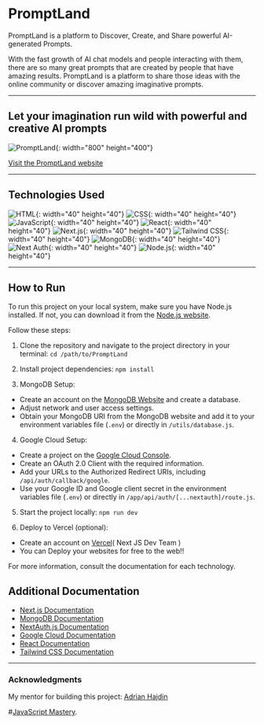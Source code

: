 # PromptLand

PromptLand is a platform to Discover, Create, and Share powerful AI-generated Prompts.

With the fast growth of AI chat models and people interacting with them, there are so many great prompts that are created by people that have amazing results. PromptLand is a platform to share those ideas with the online community or discover amazing imaginative prompts.

---

## Let your imagination run wild with powerful and creative AI prompts

![PromptLand](https://github.com/SadraKian/PromptLand/assets/128605953/dacd5805-4f72-4f23-8497-087414c52214){: width="800" height="400"}

[Visit the PromptLand website](https://prompt-land-mu.vercel.app/)

---

## Technologies Used

 ![HTML](https://github.com/SadraKian/PromptLand/assets/128605953/6d86fade-454b-4877-89de-4b1dbe15d2a2){: width="40" height="40"}
 ![CSS](https://github.com/SadraKian/PromptLand/assets/128605953/ec6a1a00-b0f7-42ce-9b8f-2ceee55bc0b0){: width="40" height="40"}
 ![JavaScript](https://github.com/SadraKian/PromptLand/assets/128605953/8d537b82-5b08-410c-833d-7383f575e8b1){: width="40" height="40"}
 ![React](https://github.com/SadraKian/PromptLand/assets/128605953/7eb79375-8587-43ab-84b8-82a0b63a7899){: width="40" height="40"}
 ![Next.js](https://github.com/SadraKian/PromptLand/assets/128605953/2bd7b0f3-7747-4ed0-8b6b-3acbf0031b9b){: width="40" height="40"}
 ![Tailwind CSS](https://github.com/SadraKian/PromptLand/assets/128605953/b493dc86-491c-4590-9946-3683a26d7ce0){: width="40" height="40"}
 ![MongoDB](https://github.com/SadraKian/PromptLand/assets/128605953/2be5bcad-9488-4f96-99b1-07f4cde2ae2b){: width="40" height="40"}
 ![Next Auth](https://github.com/SadraKian/PromptLand/assets/128605953/37e833c1-e801-47fd-b69f-603555ebd290){: width="40" height="40"}
 ![Node.js](https://github.com/SadraKian/PromptLand/assets/128605953/7c276d2d-847d-4ad1-9054-22d1beb63d59){: width="40" height="40"}

---

## How to Run

To run this project on your local system, make sure you have Node.js installed. If not, you can download it from the [Node.js website](https://nodejs.org/en/download).

Follow these steps:

1. Clone the repository and navigate to the project directory in your terminal: `cd /path/to/PromptLand`

2. Install project dependencies: `npm install`

3. MongoDB Setup:
- Create an account on the [MongoDB Website](https://www.mongodb.com/) and create a database.
- Adjust network and user access settings.
- Obtain your MongoDB URI from the MongoDB website and add it to your environment variables file (`.env`) or directly in `/utils/database.js`.

4. Google Cloud Setup:
- Create a project on the [Google Cloud Console](https://console.cloud.google.com/).
- Create an OAuth 2.0 Client with the required information.
- Add your URLs to the Authorized Redirect URIs, including `/api/auth/callback/google`.
- Use your Google ID and Google client secret in the environment variables file (`.env`) or directly in `/app/api/auth/[...nextauth]/route.js`.

5. Start the project locally: `npm run dev`

6. Deploy to Vercel (optional):
- Create an account on [Vercel](https://vercel.com/)( Next JS Dev Team )
- You can Deploy your websites for free to the web!!

For more information, consult the documentation for each technology.

## Additional Documentation

- [Next.js Documentation](https://nextjs.org/docs)
- [MongoDB Documentation](https://docs.mongodb.com/manual/core/document/)
- [NextAuth.js Documentation](https://next-auth.js.org/)
- [Google Cloud Documentation](https://cloud.google.com/docs)
- [React Documentation](https://react.dev/)
- [Tailwind CSS Documentation](https://tailwindcss.com/docs)

---

### Acknowledgments

My mentor for building this project: [Adrian Hajdin](https://github.com/adrianhajdin)

#[JavaScript Mastery](https://www.youtube.com/@javascriptmastery).
